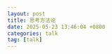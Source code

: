 ```yaml
---
layout: post
title: 思考方法论
date: 2025-05-23 13:46:04 +0800
categories: talk
tag: [talk]
---
```


<!-- more -->
